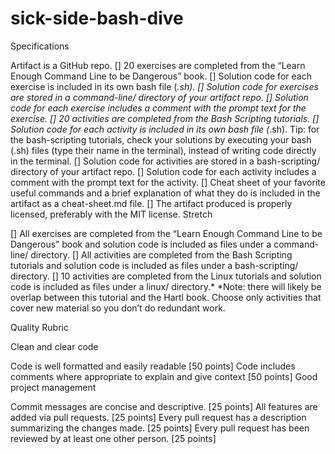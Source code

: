 # sick-side-bash-dive

Specifications

 Artifact is a GitHub repo.
 [] 20 exercises are completed from the “Learn Enough Command Line to be Dangerous” book.
 [] Solution code for each exercise is included in its own bash file (*.sh).
 [] Solution code for exercises are stored in a command-line/ directory of your artifact repo.
 [] Solution code for each exercise includes a comment with the prompt text for the exercise.
 [] 20 activities are completed from the Bash Scripting tutorials.
 [] Solution code for each activity is included in its own bash file (*.sh). Tip: for the bash-scripting tutorials, check your solutions by executing your bash (.sh) files (type their name in the terminal), instead of writing code directly in the terminal.
 [] Solution code for activities are stored in a bash-scripting/ directory of your artifact repo.
 [] Solution code for each activity includes a comment with the prompt text for the activity.
 [] Cheat sheet of your favorite useful commands and a brief explanation of what they do is included in the artifact as a cheat-sheet.md file.
 [] The artifact produced is properly licensed, preferably with the MIT license.
Stretch

 [] All exercises are completed from the “Learn Enough Command Line to be Dangerous” book and solution code is included as files under a command-line/ directory.
 [] All activities are completed from the Bash Scripting tutorials and solution code is included as files under a bash-scripting/ directory.
 [] 10 activities are completed from the Linux tutorials and solution code is included as files under a linux/ directory.*
*Note: there will likely be overlap between this tutorial and the Hartl book. Choose only activities that cover new material so you don’t do redundant work.

Quality Rubric

Clean and clear code

 Code is well formatted and easily readable [50 points]
 Code includes comments where appropriate to explain and give context [50 points]
 Good project management

 Commit messages are concise and descriptive. [25 points]
 All features are added via pull requests. [25 points]
 Every pull request has a description summarizing the changes made. [25 points]
 Every pull request has been reviewed by at least one other person. [25 points]

